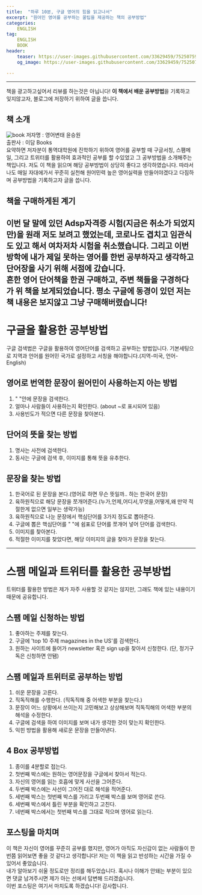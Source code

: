 ```yaml
---
title:  "하루 10분, 구글 영어의 힘을 읽고나서"
excerpt: "원어민 영어를 공부하는 꿀팁을 제공하는 책의 공부방법"
categories:
    ENGLISH
tag:
    ENGLISH
    BOOK
header:
    teaser: https://user-images.githubusercontent.com/33629459/75250759-6bda0400-581c-11ea-8b02-bd252da8270c.jpg
    og_image: https://user-images.githubusercontent.com/33629459/75250759-6bda0400-581c-11ea-8b02-bd252da8270c.jpg

---
```

---
책을 광고하고싶어서 리뷰를 하는것은 아닙니다! <b>이 책에서 배운 공부방법</b>을 기록하고 잊지않고자, 블로그에 저장하기 위하여 글을 씁니다.
## 책 소개
![book](https://user-images.githubusercontent.com/33629459/75250759-6bda0400-581c-11ea-8b02-bd252da8270c.jpg)
저자명 : 영어변태 윤승원  
출판사 : 이담 Books  
요약하면 저자분이 통역대학원에 진학하기 위하여 영어를 공부할 때 구글서칭, 스팸메일, 그리고 트위터를 활용하여 효과적인 공부를 할 수있었고 그 공부방법을 소개해주는 책입니다. 저도 이 책을 읽으며 해당 공부방법이 상당히 좋다고 생각하였습니다. 따라서 나도 매일 자대에가서 꾸준히 실천해 원어민력 높은 영어실력을 만들어야겠다고 다짐하며 공부방법을 기록하고자 글을 씁니다.

## 책을 구매하게된 계기
이번 달 말에 있던 Adsp자격증 시험(지금은 취소가 되었지만)을 원래 저도 보려고 했었는데, 코로나도 겹치고 임관식도 있고 해서 여차저차 시험을 취소했습니다. 그리고 이번 방학에 내가 제일 못하는 영어를 한번 공부하자고 생각하고 단어장을 사기 위해 서점에 갔습니다.  
흔한 영어 단어책을 한권 구매하고, 주변 책들을 구경하다가 위 책을 보게되었습니다. 평소 구글에 동경이 있던 저는 책 내용은 보지않고 그냥 구매해버렸습니다!  
---
# 구글을 활용한 공부방법
구글 검색법은 구글을 활용하여 영어단어를 검색하고 공부하는 방법입니다. 기본세팅으로 지역과 언어를 원어민 국가로 설정하고 서칭을 해야합니다.(지역-미국, 언어-English)  
## 영어로 번역한 문장이 원어민이 사용하는지 아는 방법  
1. " "안에 문장을 검색한다.  
2. 얼마나 사람들이 사용하는지 확인한다. (about ~로 표시되어 있음)  
3. 사용빈도가 적으면 다른 문장을 찾아본다.  

## 단어의 뜻을 찾는 방법  
1. 명사는 사전에 검색한다.  
2. 동사는 구글에 검색 후, 이미지를 통해 뜻을 유추한다.  

## 문장을 찾는 방법   
1. 한국어로 된 문장을 본다.(영어로 하면 무슨 뜻일까.. 하는 한국어 문장)  
2. 육하원칙으로 해당 문장을 쪼개어준다.(누가,언제,어디서,무엇을,어떻게,왜 만약 적절한게 없으면 일부는 생략가능)  
3. 육하원칙으로 나눈 문장에서 핵심단어를 3가지 정도로 뽑아준다.  
4. 구글에 뽑은 핵심단어를 " "에 쉼표로 단어를 쪼개어 넣어 단어를 검색한다.  
5. 이미지를 찾아본다.  
6. 적절한 이미지를 찾았다면, 해당 이미지의 글을 찾아가 문장을 찾는다.  
---
# 스팸 메일과 트위터를 활용한 공부방법  
트위터를 활용한 방법은 제가 자주 사용할 것 같지는 않지만, 그래도 책에 있는 내용이기 때문에 공유합니다.  

## 스팸 메일 신청하는 방법  
1. 좋아하는 주제를 찾는다.  
2. 구글에 'top 10 주제 magazines in the US'를 검색한다.  
3. 원하는 사이트에 들어가 newsletter 혹은 sign up을 찾아서 신청한다. (단, 정기구독은 신청하면 안됌)  

## 스팸 메일과 트위터로 공부하는 방법  
1. 쉬운 문장을 고른다.  
2. 직독직해를 수행한다. (직독직해 중 어색한 부분을 찾는다.)  
3. 문장이 어느 상황에서 쓰이는지 고민해보고 상상해보며 직독직해의 어색한 부분의 해석을 수정한다.  
4. 구글에 검색을 하여 이미지를 보며 내가 생각한 것이 맞는지 확인한다.  
5. 익힌 방법을 활용해 새로운 문장을 만들어낸다.  

## 4 Box 공부방법
1. 종이를 4분할로 접는다.  
2. 첫번째 박스에는 원하는 영어문장을 구글에서 찾아서 적는다.  
3. 자신의 영어를 읽는 호흡에 맞게 사선을 그어준다.   
4. 두번째 박스에는 사선이 그어진 대로 해석을 적어준다.  
5. 세번째 박스는 첫번째 박스를 가리고 두번째 박스를 보며 영어로 쓴다.  
6. 세번째 박스에서 틀린 부분을 확인하고 고친다.   
7. 네번째 박스에서는 첫번째 박스를 그대로 적으며 영어로 읽는다.   

## 포스팅을 마치며
이 책은 자신이 영어를 꾸준히 공부를 했지만, 영어가 아직도 자신감이 없는 사람들이 한번쯤 읽어보면 좋을 것 같다고 생각합니다! 저는 이 책을 읽고 반성하는 시간을 가질 수 있어서 좋았습니다.  
내가 알아보기 쉬울 정도로만 정리를 해두었습니다. 혹시나 이해가 안돼는 부분이 있으면 댓글 남겨주시면 제가 아는 선에서 답변해 드리겠습니다.  
이번 포스팅은 여기서 마치도록 하겠습니다! 감사합니다.
